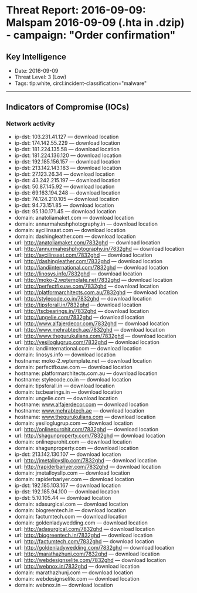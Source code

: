 # Threat Report: 2016-09-09: Malspam 2016-09-09 (.hta in .dzip) - campaign: "Order confirmation"


## Key Intelligence
* Date: 2016-09-09
* Threat Level: 3 (Low)
* Tags: tlp:white, circl:incident-classification="malware"

---

## Indicators of Compromise (IOCs)
### Network activity
* ip-dst: 103.231.41.127 — download location
* ip-dst: 174.142.55.229 — download location
* ip-dst: 181.224.135.58 — download location
* ip-dst: 181.224.136.120 — download location
* ip-dst: 192.185.156.157 — download location
* ip-dst: 213.142.143.183 — download location
* ip-dst: 27.123.26.34 — download location
* ip-dst: 43.242.215.197 — download location
* ip-dst: 50.87.145.92 — download location
* ip-dst: 69.163.194.248 — download location
* ip-dst: 74.124.210.105 — download location
* ip-dst: 94.73.151.85 — download location
* ip-dst: 95.130.171.45 — download location
* domain: anatoliamaket.com — download location
* domain: annurmaheshphotography.in — download location
* domain: aycilinsaat.com — download location
* domain: dashingleather.com — download location
* url: http://anatoliamaket.com/7832ghd — download location
* url: http://annurmaheshphotography.in/7832ghd — download location
* url: http://aycilinsaat.com/7832ghd — download location
* url: http://dashingleather.com/7832ghd — download location
* url: http://iandiinternational.com/7832ghd — download location
* url: http://linosys.info/7832ghd — download location
* url: http://moko-2.wptemplate.net/7832ghd — download location
* url: http://perfectfixuae.com/7832ghd — download location
* url: http://platformarchitects.com.au/7832ghd — download location
* url: http://stylecode.co.in/7832ghd — download location
* url: http://tipsforall.in/7832ghd — download location
* url: http://tscbearings.in/7832ghd — download location
* url: http://ungelie.com/7832ghd — download location
* url: http://www.alfajerdecor.com/7832ghd — download location
* url: http://www.mehrabtech.ae/7832ghd — download location
* url: http://www.thegurukulians.com/7832ghd — download location
* url: http://yesiloglugrup.com/7832ghd — download location
* domain: iandiinternational.com — download location
* domain: linosys.info — download location
* hostname: moko-2.wptemplate.net — download location
* domain: perfectfixuae.com — download location
* hostname: platformarchitects.com.au — download location
* hostname: stylecode.co.in — download location
* domain: tipsforall.in — download location
* domain: tscbearings.in — download location
* domain: ungelie.com — download location
* hostname: www.alfajerdecor.com — download location
* hostname: www.mehrabtech.ae — download location
* hostname: www.thegurukulians.com — download location
* domain: yesiloglugrup.com — download location
* url: http://onlinepurohit.com/7832ghd — download location
* url: http://shagunproperty.com/7832ghd — download location
* domain: onlinepurohit.com — download location
* domain: shagunproperty.com — download location
* ip-dst: 213.142.130.107 — download location
* url: http://jmetalloysllp.com/7832ghd — download location
* url: http://rapiderbariyer.com/7832ghd — download location
* domain: jmetalloysllp.com — download location
* domain: rapiderbariyer.com — download location
* ip-dst: 192.185.103.167 — download location
* ip-dst: 192.185.94.100 — download location
* ip-dst: 5.10.105.44 — download location
* domain: adasurgical.com — download location
* domain: biogreentech.in — download location
* domain: factumtech.com — download location
* domain: goldenladywedding.com — download location
* url: http://adasurgical.com/7832ghd — download location
* url: http://biogreentech.in/7832ghd — download location
* url: http://factumtech.com/7832ghd — download location
* url: http://goldenladywedding.com/7832ghd — download location
* url: http://marathazhunj.com/7832ghd — download location
* url: http://webdesignselite.com/7832ghd — download location
* url: http://webnox.in/7832ghd — download location
* domain: marathazhunj.com — download location
* domain: webdesignselite.com — download location
* domain: webnox.in — download location

